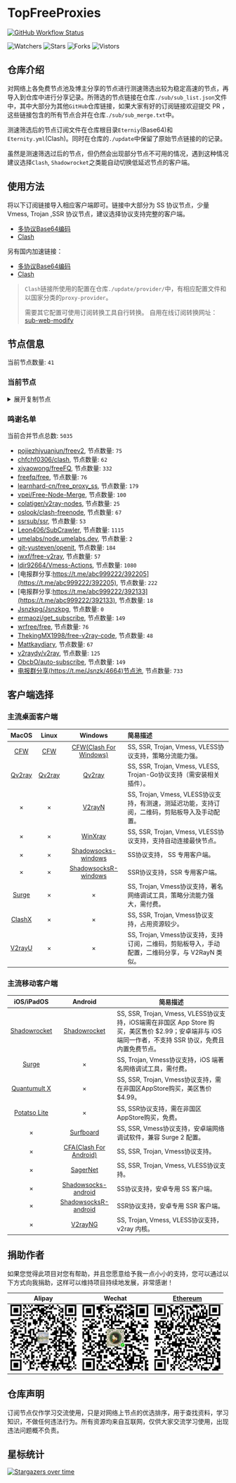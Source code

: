 # TopFreeProxies
[![GitHub Workflow Status](https://img.shields.io/github/workflow/status/alanbobs999/topfreeproxies/sub_merge?label=sub_merge)](https://github.com/alanbobs999/TopFreeProxies/actions/workflows/sub_merge.yml) 

![Watchers](https://img.shields.io/github/watchers/alanbobs999/topfreeproxies) ![Stars](https://img.shields.io/github/stars/alanbobs999/topfreeproxies) ![Forks](https://img.shields.io/github/forks/alanbobs999/topfreeproxies) ![Vistors](https://visitor-badge.laobi.icu/badge?page_id=alanbobs999.topfreeproxies)

## 仓库介绍
对网络上各免费节点池及博主分享的节点进行测速筛选出较为稳定高速的节点，再导入到仓库中进行分享记录。所筛选的节点链接在仓库`./sub/sub_list.json`文件中，其中大部分为其他`GitHub`仓库链接，如果大家有好的订阅链接欢迎提交 PR ，这些链接包含的所有节点合并在仓库`./sub/sub_merge.txt`中。

测速筛选后的节点订阅文件在仓库根目录`Eterniy`(Base64)和`Eternity.yml`(Clash)。同时在仓库的`./update`中保留了原始节点链接的的记录。

虽然是测速筛选过后的节点，但仍然会出现部分节点不可用的情况，遇到这种情况建议选择`Clash`, `Shadowrocket`之类能自动切换低延迟节点的客户端。

## 使用方法
将以下订阅链接导入相应客户端即可。链接中大部分为 SS 协议节点，少量 Vmess, Trojan ,SSR 协议节点，建议选择协议支持完整的客户端。

- [多协议Base64编码](https://raw.githubusercontent.com/alanbobs999/TopFreeProxies/master/Eternity)
- [Clash](https://raw.githubusercontent.com/alanbobs999/TopFreeProxies/master/Eternity.yml)

另有国内加速链接：

- [多协议Base64编码](https://raw.fastgit.org/alanbobs999/TopFreeProxies/master/Eternity)
- [Clash](https://raw.fastgit.org/alanbobs999/TopFreeProxies/master/Eternity.yml)

>`Clash`链接所使用的配置在仓库`./update/provider/`中，有相应配置文件和以国家分类的`proxy-provider`。
>
>需要其它配置可使用订阅转换工具自行转换。
>自用在线订阅转换网址：[sub-web-modify](https://sub.v1.mk/)

## 节点信息
当前节点数量: `41`
### 当前节点
<details>
  <summary>展开复制节点</summary>

    vmess://ewogICJ2IjogMiwKICAicHMiOiAi8J+HuvCfh7hVUy0xMDQuMTY4LjI4LjE1NC0wMCIsCiAgImFkZCI6ICIxMDQuMTY4LjI4LjE1NCIsCiAgInBvcnQiOiAzNjY4MSwKICAiaWQiOiAiZThjZDNkNjAtMWVjNS00ODlmLWQ2NjYtNjc4NzI0MmUwZThkIiwKICAiYWlkIjogMCwKICAic2N5IjogImF1dG8iLAogICJuZXQiOiAid3MiLAogICJ0eXBlIjogbnVsbCwKICAiaG9zdCI6ICIxMDQuMTY4LjI4LjE1NCIsCiAgInBhdGgiOiAiLyIsCiAgInRscyI6IGZhbHNlLAogICJzbmkiOiAiIgp9
    vmess://ewogICJ2IjogMiwKICAicHMiOiAi8J+Hr/Cfh7VKUC0yMC4xOTQuMjM5LjEwMS0wMSIsCiAgImFkZCI6ICJtcy5ieXJvbndvb2QuY28udWsiLAogICJwb3J0IjogNDQzLAogICJpZCI6ICIwZmYwYjk3ZS0zMWVhLTQ0NDctODFkYS0yYjFiNWY2YTJhN2YiLAogICJhaWQiOiAwLAogICJzY3kiOiAiYXV0byIsCiAgIm5ldCI6ICJ3cyIsCiAgInR5cGUiOiBudWxsLAogICJob3N0IjogIm1zLmJ5cm9ud29vZC5jby51ayIsCiAgInBhdGgiOiAiL2lzby13aW5kb3dzMTAiLAogICJ0bHMiOiBmYWxzZSwKICAic25pIjogIiIKfQ==
    vmess://ewogICJ2IjogMiwKICAicHMiOiAi8J+HrfCfh7BISy0xMy43MC40Ni4yMzAtMDIiLAogICJhZGQiOiAiYXp1cmUtZjRzLWhrLTEuZm9yd2FyZHNlcnZlci54eXoiLAogICJwb3J0IjogNDE5NTUsCiAgImlkIjogIjNiMDc0NDdlLTk0Y2YtNGQ3Mi05NmM2LWQwYTUzOTA5ODA0OSIsCiAgImFpZCI6IDAsCiAgInNjeSI6ICJhdXRvIiwKICAibmV0IjogIndzIiwKICAidHlwZSI6IG51bGwsCiAgImhvc3QiOiAiYXp1cmUtZjRzLWhrLTEuZm9yd2FyZHNlcnZlci54eXoiLAogICJwYXRoIjogIi8iLAogICJ0bHMiOiBmYWxzZSwKICAic25pIjogIiIKfQ==
    vmess://ewogICJ2IjogMiwKICAicHMiOiAi8J+HuPCfh6xTRy0xMy42Ny4xMTMuODYtMDMiLAogICJhZGQiOiAiMTMuNjcuMTEzLjg2IiwKICAicG9ydCI6IDgwLAogICJpZCI6ICI5NDNjOTM1OC1jM2RhLTRlY2UtYmFlMy1iMzViZWQxNzQzZmQiLAogICJhaWQiOiAwLAogICJzY3kiOiAiYXV0byIsCiAgIm5ldCI6ICJ3cyIsCiAgInR5cGUiOiBudWxsLAogICJob3N0IjogImxpdmVzdHJlYW0yLnR2MzYwLnZuIiwKICAicGF0aCI6ICIvIiwKICAidGxzIjogZmFsc2UsCiAgInNuaSI6ICIiCn0=
    vmess://ewogICJ2IjogMiwKICAicHMiOiAi8J+HuvCfh7hVUy0yMDkuOTQuNTYuMTUyLTA0IiwKICAiYWRkIjogIjIwOS45NC41Ni4xNTIiLAogICJwb3J0IjogNDQzLAogICJpZCI6ICIzMDMzZTE1Ny1mZGMzLTQ3YzAtYWUzMi1mYzRmZTY1ZmM2NGQiLAogICJhaWQiOiAwLAogICJzY3kiOiAiYXV0byIsCiAgIm5ldCI6ICJ3cyIsCiAgInR5cGUiOiBudWxsLAogICJob3N0IjogIjIwOS45NC41Ni4xNTIiLAogICJwYXRoIjogIi85YXBRYWJ5ZzlsZSIsCiAgInRscyI6IGZhbHNlLAogICJzbmkiOiAiIgp9
    vmess://ewogICJ2IjogMiwKICAicHMiOiAi8J+HuPCfh6xTRy0xMy42Ny4xMTMuODYtMDUiLAogICJhZGQiOiAiMTMuNjcuMTEzLjg2IiwKICAicG9ydCI6IDgwLAogICJpZCI6ICI5NDNjOTM1OC1jM2RhLTRlY2UtYmFlMy1iMzViZWQxNzQzZmQiLAogICJhaWQiOiAwLAogICJzY3kiOiAiYXV0byIsCiAgIm5ldCI6ICJ3cyIsCiAgInR5cGUiOiBudWxsLAogICJob3N0IjogIjEzLjY3LjExMy44NiIsCiAgInBhdGgiOiAiLyIsCiAgInRscyI6IGZhbHNlLAogICJzbmkiOiAiIgp9
    ss://YWVzLTI1Ni1nY206NmZlYWYwNDhjODMwY2RhMkAxNi4xNjMuMTM5LjE5MToxMjg1Ng==#%F0%9F%87%AD%F0%9F%87%B0HK-16.163.139.191-06
    ss://YWVzLTI1Ni1nY206ZzVNZUQ2RnQzQ1dsSklkQDE5OC41Ny4yNy4xNzI6NTAwNA==#%F0%9F%87%A8%F0%9F%87%A6CA-198.57.27.172-07
    ss://cmM0LW1kNTpwYXNzaW5mbzEyM0AxMDcuMTQ4LjIxMS4xMTg6ODQ1MA==#%F0%9F%87%BA%F0%9F%87%B8US-107.148.211.118-08
    ss://cmM0LW1kNTpwYXNzaW5mbzEyM0AxMTcuMjguMjQzLjIyMDo4MDc2#%F0%9F%87%AD%F0%9F%87%B0HK-117.28.243.220-09
    ss://YWVzLTI1Ni1nY206Rm9PaUdsa0FBOXlQRUdQQDEzNC4xOTUuMTk2LjM6NzMwNw==#%F0%9F%87%A8%F0%9F%87%A6CA-134.195.196.3-10
    ss://YWVzLTI1Ni1nY206WTZSOXBBdHZ4eHptR0NAMTM0LjE5NS4xOTYuMTI6NTAwMA==#%F0%9F%87%A8%F0%9F%87%A6CA-134.195.196.12-11
    ss://YWVzLTI1Ni1nY206cEtFVzhKUEJ5VFZUTHRNQDEzNC4xOTUuMTk2LjE4Nzo0NDM=#%F0%9F%87%A8%F0%9F%87%A6CA-134.195.196.187-12
    ss://YWVzLTI1Ni1nY206ekROVmVkUkZQUWV4Rzl2QDEzNC4xOTUuMTk2LjM6NjM3OQ==#%F0%9F%87%A8%F0%9F%87%A6CA-134.195.196.3-13
    ss://YWVzLTI1Ni1nY206UmV4bkJnVTdFVjVBRHhHQDEzNC4xOTUuMTk2LjEyOjcwMDE=#%F0%9F%87%A8%F0%9F%87%A6CA-134.195.196.12-14
    ss://YWVzLTI1Ni1nY206ZmFCQW9ENTRrODdVSkc3QDEzNC4xOTUuMTk2LjEyOjIzNzU=#%F0%9F%87%A8%F0%9F%87%A6CA-134.195.196.12-15
    ss://YWVzLTI1Ni1nY206UmV4bkJnVTdFVjVBRHhHQDEzNC4xOTUuMTk2LjEyOjcwMDI=#%F0%9F%87%A8%F0%9F%87%A6CA-134.195.196.12-16
    ss://YWVzLTI1Ni1nY206ZTRGQ1dyZ3BramkzUVlAMTcyLjk5LjE5MC45Mjo5MTAy#%F0%9F%87%AC%F0%9F%87%A7GB-172.99.190.92-17
    ss://YWVzLTI1Ni1nY206UmV4bkJnVTdFVjVBRHhHQDEzNC4xOTUuMTk2LjY4OjcwMDE=#%F0%9F%87%A8%F0%9F%87%A6CA-134.195.196.68-18
    ss://YWVzLTI1Ni1nY206Rm9PaUdsa0FBOXlQRUdQQDEzNC4xOTUuMTk2LjIyNzo3MzA3#%F0%9F%87%A8%F0%9F%87%A6CA-134.195.196.227-19
    ss://YWVzLTI1Ni1nY206Y2RCSURWNDJEQ3duZklOQDEzNC4xOTUuMTk2LjEyOjgxMTg=#%F0%9F%87%A8%F0%9F%87%A6CA-134.195.196.12-20
    ss://YWVzLTI1Ni1nY206Rm9PaUdsa0FBOXlQRUdQQDE3Mi45OS4xOTAuOTI6NzMwNg==#%F0%9F%87%AC%F0%9F%87%A7GB-172.99.190.92-21
    ss://YWVzLTI1Ni1nY206Rm9PaUdsa0FBOXlQRUdQQDEzNC4xOTUuMTk2LjEyOjczMDY=#%F0%9F%87%A8%F0%9F%87%A6CA-134.195.196.12-22
    ss://YWVzLTI1Ni1nY206YmM4MGZmMjUtNzQ0Zi00ZGRmLWFiZTgtZmM4NzFjZjU2MWE2QDExNy4xODUuMjI5Ljg6MjAxNTg=#%F0%9F%87%AD%F0%9F%87%B0HK-117.185.229.8-23
    ss://YWVzLTI1Ni1nY206ZTRGQ1dyZ3BramkzUVlAMTM0LjE5NS4xOTYuMTI6OTEwMg==#%F0%9F%87%A8%F0%9F%87%A6CA-134.195.196.12-24
    ss://YWVzLTI1Ni1nY206S2l4THZLendqZWtHMDBybUAxMzQuMTk1LjE5Ni4xMjo4MDAw#%F0%9F%87%A8%F0%9F%87%A6CA-134.195.196.12-25
    ss://YWVzLTI1Ni1nY206WTZSOXBBdHZ4eHptR0NAMTM0LjE5NS4xOTYuMTI6NTAwMQ==#%F0%9F%87%A8%F0%9F%87%A6CA-134.195.196.12-26
    ss://YWVzLTI1Ni1nY206Y2RCSURWNDJEQ3duZklOQDEzNC4xOTUuMTk2LjY4OjgxMTg=#%F0%9F%87%A8%F0%9F%87%A6CA-134.195.196.68-27
    ss://YWVzLTI1Ni1nY206Rm9PaUdsa0FBOXlQRUdQQDEzNC4xOTUuMTk2LjE4Nzo3MzA2#%F0%9F%87%A8%F0%9F%87%A6CA-134.195.196.187-28
    ss://YWVzLTI1Ni1nY206UmV4bkJnVTdFVjVBRHhHQDEzNC4xOTUuMTk2LjE4Nzo3MDAx#%F0%9F%87%A8%F0%9F%87%A6CA-134.195.196.187-29
    ss://YWVzLTI1Ni1nY206WTZSOXBBdHZ4eHptR0NAMTM0LjE5NS4xOTYuMTI6MzMwNg==#%F0%9F%87%A8%F0%9F%87%A6CA-134.195.196.12-30
    ss://YWVzLTI1Ni1nY206cEtFVzhKUEJ5VFZUTHRNQDEzNC4xOTUuMTk2LjIyNzo0NDM=#%F0%9F%87%A8%F0%9F%87%A6CA-134.195.196.227-31
    ss://YWVzLTI1Ni1nY206WEtGS2wyclVMaklwNzRAMTM0LjE5NS4xOTYuNjg6ODAwOQ==#%F0%9F%87%A8%F0%9F%87%A6CA-134.195.196.68-32
    ss://YWVzLTI1Ni1nY206cEtFVzhKUEJ5VFZUTHRNQDEzNC4xOTUuMTk2LjEyOjQ0Mw==#%F0%9F%87%A8%F0%9F%87%A6CA-134.195.196.12-33
    ss://YWVzLTI1Ni1nY206UmV4bkJnVTdFVjVBRHhHQDEzNC4xOTUuMTk2LjE4Nzo3MDAy#%F0%9F%87%A8%F0%9F%87%A6CA-134.195.196.187-34
    ss://YWVzLTI1Ni1nY206S2l4THZLendqZWtHMDBybUAxMzQuMTk1LjE5Ni4xODc6NTUwMA==#%F0%9F%87%A8%F0%9F%87%A6CA-134.195.196.187-35
    ss://YWVzLTI1Ni1nY206Y2RCSURWNDJEQ3duZklOQDEzNC4xOTUuMTk2LjIyNzo4MTE4#%F0%9F%87%A8%F0%9F%87%A6CA-134.195.196.227-36
    ss://YWVzLTI1Ni1nY206WTZSOXBBdHZ4eHptR0NAMTY5LjE5Ny4xNDIuMTg3OjUwMDE=#%F0%9F%87%BA%F0%9F%87%B8US-169.197.142.187-37
    ss://YWVzLTI1Ni1nY206ZmFCQW9ENTRrODdVSkc3QDE2OS4xOTcuMTQyLjE4NzoyMzc2#%F0%9F%87%BA%F0%9F%87%B8US-169.197.142.187-38
    ss://YWVzLTI1Ni1nY206S2l4THZLendqZWtHMDBybUAxMzQuMTk1LjE5Ni4xODc6ODAwMA==#%F0%9F%87%A8%F0%9F%87%A6CA-134.195.196.187-39
    trojan://7x42LetRa0@106.180.225.69:1443?allowInsecure=1#%F0%9F%87%AF%F0%9F%87%B5JP-106.180.225.69-40
    

</details>

### 鸣谢名单
当前合并节点总数: `5035`
- [pojiezhiyuanjun/freev2](https://github.com/pojiezhiyuanjun/freev2), 节点数量: `75`
- [chfchf0306/clash](https://github.com/chfchf0306/clash), 节点数量: `62`
- [xiyaowong/freeFQ](https://github.com/xiyaowong/freeFQ), 节点数量: `332`
- [freefq/free](https://github.com/freefq/free), 节点数量: `76`
- [learnhard-cn/free_proxy_ss](https://github.com/learnhard-cn/free_proxy_ss), 节点数量: `179`
- [vpei/Free-Node-Merge](https://github.com/vpei/Free-Node-Merge), 节点数量: `100`
- [colatiger/v2ray-nodes](https://github.com/colatiger/v2ray-nodes), 节点数量: `25`
- [oslook/clash-freenode](https://github.com/oslook/clash-freenode), 节点数量: `67`
- [ssrsub/ssr](https://github.com/ssrsub/ssr), 节点数量: `53`
- [Leon406/SubCrawler](https://github.com/Leon406/SubCrawler), 节点数量: `1115`
- [umelabs/node.umelabs.dev](https://github.com/umelabs/node.umelabs.dev), 节点数量: `2`
- [git-yusteven/openit](https://github.com/git-yusteven/openit), 节点数量: `184`
- [iwxf/free-v2ray](https://github.com/iwxf/free-v2ray), 节点数量: `57`
- [ldir92664/Vmess-Actions](https://github.com/ldir92664/Vmess-Actions), 节点数量: `1080`
- [电报群分享:https://t.me/abc999222/392205](https://t.me/abc999222/392205), 节点数量: `222`
- [电报群分享:https://t.me/abc999222/392133](https://t.me/abc999222/392133), 节点数量: `18`
- [Jsnzkpg/Jsnzkpg](https://github.com/Jsnzkpg/Jsnzkpg), 节点数量: `0`
- [ermaozi/get_subscribe](https://github.com/ermaozi/get_subscribe), 节点数量: `149`
- [wrfree/free](https://github.com/wrfree/free), 节点数量: `76`
- [ThekingMX1998/free-v2ray-code](https://github.com/ThekingMX1998/free-v2ray-code), 节点数量: `48`
- [Mattkaydiary](https://www.mattkaydiary.com), 节点数量: `67`
- [v2raydy/v2ray](https://github.com/v2raydy/v2ray), 节点数量: `125`
- [ObcbO/auto-subscribe](https://github.com/ObcbO/auto-subscribe), 节点数量: `149`
- [电报群分享(https://t.me/Jsnzk/4664)节点池](https://pool.jinxnet.xyz), 节点数量: `733`

## 客户端选择
### 主流桌面客户端
|                            MacOS                             |                            Linux                             |                           Windows                            | 简易描述                                           |
| :----------------------------------------------------------: | :----------------------------------------------------------: | :----------------------------------------------------------: | :------------------------------------------------- |
| [CFW](https://github.com/Fndroid/clash_for_windows_pkg/releases) | [CFW](https://github.com/Fndroid/clash_for_windows_pkg/releases) | [CFW(Clash For Windows)](https://github.com/Fndroid/clash_for_windows_pkg/releases) | SS, SSR, Trojan, Vmess, VLESS协议支持，策略分流能力强。            |
|     [Qv2ray](https://github.com/Qv2ray/Qv2ray/releases)      |     [Qv2ray](https://github.com/Qv2ray/Qv2ray/releases)      |     [Qv2ray](https://github.com/Qv2ray/Qv2ray/releases)      | SS, SSR, Trojan, Vmess, VLESS, Trojan-Go协议支持（需安装相关插件）。 |
|                              ×                               |                              ×                               |      [V2rayN](https://github.com/2dust/v2rayN/releases)      | SS, Trojan, Vmess, VLESS协议支持，有测速，测延迟功能，支持订阅，二维码，剪贴板导入及手动配置。                 |
|                              ×                               |                              ×                               |    [WinXray](https://github.com/TheMRLL/winxray/releases)    | SS, SSR, Trojan, Vmess, VLESS协议支持，支持自动连接最快节点。            |
|                              ×                               |                              ×                               | [Shadowsocks-windows](https://github.com/shadowsocks/shadowsocks-windows/releases) | SS协议支持， SS 专用客户端。                                       |
|                              ×                               |                              ×                               | [ShadowsocksR-windows](https://github.com/HMBSbige/ShadowsocksR-Windows/releases) | SSR协议支持，SSR 专用客户端。                                      |
|                [Surge](https://nssurge.com/)                 |                              ×                               |                              ×                               | SS, Trojan, Vmess协议支持，著名网络调试工具，策略分流能力强大，需付费。                        |
|   [ClashX](https://github.com/yichengchen/clashX/releases)   |                              ×                               |                              ×                               | SS, SSR, Trojan, Vmess协议支持，占用资源较少。                   |
|      [V2rayU](https://github.com/yanue/V2rayU/releases)      |                              ×                               |                              ×                               | SS, Trojan, Vmess协议支持，支持订阅，二维码，剪贴板导入，手动配置，二维码分享，与 V2RayN 类似。                        |

### 主流移动客户端
|                          iOS/iPadOS                          |                           Android                            | 简易描述                                                     |
| :----------------------------------------------------------: | :----------------------------------------------------------: | ------------------------------------------------------------ |
| [Shadowrocket](https://apps.apple.com/us/app/shadowrocket/id932747118) | [Shadowrocket](https://play.google.com/store/apps/details?id=com.v2cross.proxy) | SS, SSR, Trojan, Vmess, VLESS协议支持，iOS端需在非国区 App Store 购买，美区售价 $2.99；安卓端非与 iOS 端同一作者，不支持 SSR 协议，免费且内置免费节点。 |
|                [Surge](https://nssurge.com/)                 |                              ×                               | SS, Trojan, Vmess协议支持，iOS 端著名网络调试工具，需付费。                                  |
| [Quantumult X](https://apps.apple.com/us/app/quantumult-x/id1443988620) |                              ×                               | SS, SSR, Trojan, Vmess协议支持，需在非国区AppStore购买，美区售价$4.99。 |
| [Potatso Lite](https://apps.apple.com/us/app/potatso-lite/id1239860606) |                              ×                               | SS, SSR协议支持，需在非国区AppStore购买，免费。              |
|                              ×                               | [Surfboard](https://play.google.com/store/apps/details?id=com.getsurfboard) | SS, SSR, Vmess协议支持，安卓端网络调试软件，兼容 Surge 2 配置。 |
|                              ×                               | [CFA(Clash For Android)](https://github.com/Kr328/ClashForAndroid/releases) | SS, SSR, Trojan, Vmess协议支持。                             |
|                              ×                               |  [SagerNet](https://github.com/SagerNet/SagerNet/releases)   | SS, SSR, Trojan, Vmess, VLESS协议支持。                      |
|                              ×                               | [Shadowsocks-android](https://github.com/shadowsocks/shadowsocks-android/releases) | SS协议支持，安卓专用 SS 客户端。                                                 |
|                              ×                               | [ShadowsocksR-android](https://github.com/HMBSbige/ShadowsocksR-Android/releases) | SSR协议支持，安卓专用 SSR 客户端。                                                |
|                              ×                               |     [V2rayNG](https://github.com/2dust/v2rayNG/releases)     | SS, Trojan, Vmess, VLESS协议支持，v2ray 内核。                           |

## 捐助作者
如果您觉得此项目对您有帮助，并且您愿意给予我一点小小的支持，您可以通过以下方式向我捐助，这样可以维持项目持续地发展，非常感谢！

| Alipay | Wechat | [Ethereum](https://etherscan.io/address/0xa7736a92aca8325c1f57664ee9453d465343eabe) |
| :------: | :------: | :------: | 
| <img width="150" src="./utils/donate/alipay.png"> | <img width="150" src="./utils/donate/wechat.png"> | <img width="150" src="./utils/donate/ethereum.png"> | 

## 仓库声明
订阅节点仅作学习交流使用，只是对网络上节点的优选排序，用于查找资料，学习知识，不做任何违法行为。所有资源均来自互联网，仅供大家交流学习使用，出现违法问题概不负责。

## 星标统计
[![Stargazers over time](https://starchart.cc/alanbobs999/TopFreeProxies.svg)](https://starchart.cc/alanbobs999/TopFreeProxies)
